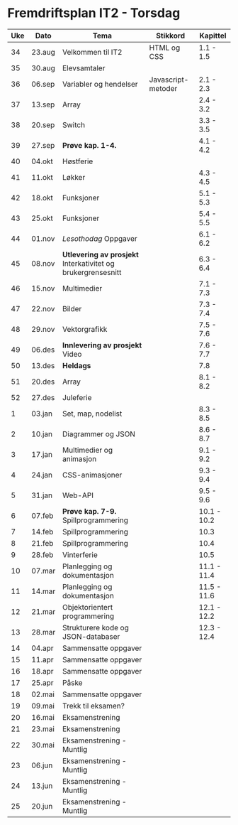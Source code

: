 # Fremdriftsplan IT2 - Torsdag
|Uke | Dato   | Tema                                        | Stikkord           | Kapittel    |
|-----|--------|--------------------------------------------|--------------------|-------------| 
| 34  | 23.aug | Velkommen til IT2                          | HTML og CSS        | 1.1 - 1.5   | 
| 35  | 30.aug | Elevsamtaler                               |                    |             | 
| 36  | 06.sep | Variabler og hendelser                     | Javascript-metoder | 2.1 - 2.3   | 
| 37  | 13.sep | Array                                      |                    | 2.4 - 3.2   | 
| 38  | 20.sep | Switch                           |                    | 3.3 - 3.5   | 
| 39  | 27.sep | **Prøve kap. 1-4.**                        |                    | 4.1 - 4.2   | 
| 40  | 04.okt | Høstferie                                  |                    |             | 
| 41  | 11.okt | Løkker                           |                    | 4.3 - 4.5   | 
| 42  | 18.okt | Funksjoner                                 |                    | 5.1 - 5.3   | 
| 43  | 25.okt | Funksjoner                                 |                    | 5.4 - 5.5   | 
| 44  | 01.nov | *Lesothodag* Oppgaver        |                    | 6.1 - 6.2   | 
| 45  | 08.nov | **Utlevering av prosjekt** Interkativitet og brukergrensesnitt        |                    | 6.3 - 6.4   | 
| 46  | 15.nov | Multimedier            |                    | 7.1 - 7.3   | 
| 47  | 22.nov | Bilder                                     |                    | 7.3 - 7.4   | 
| 48  | 29.nov | Vektorgrafikk                              |                    | 7.5 - 7.6   | 
| 49  | 06.des | **Innlevering av prosjekt**  Video                                      |                    | 7.6 - 7.7   | 
| 50  | 13.des | **Heldags**                                |                    | 7.8      | 
| 51  | 20.des | Array                                      |                    | 8.1 - 8.2   | 
| 52  | 27.des | Juleferie                                  |                    |             | 
| 1   | 03.jan | Set, map, nodelist                         |                    | 8.3 - 8.5   | 
| 2   | 10.jan | Diagrammer og JSON                         |                    | 8.6 - 8.7   | 
| 3   | 17.jan | Multimedier og animasjon                   |                    | 9.1 - 9.2   | 
| 4   | 24.jan | CSS-animasjoner                            |                    | 9.3 - 9.4   | 
| 5   | 31.jan | Web-API                                    |                    | 9.5 - 9.6   | 
| 6   | 07.feb | **Prøve kap. 7-9.** Spillprogrammering     |                    | 10.1 - 10.2 | 
| 7   | 14.feb | Spillprogrammering                         |                    | 10.3            | 
| 8   | 21.feb | Spillprogrammering                         |                    | 10.4            | 
| 9   | 28.feb | Vinterferie                                |                    | 10.5           | 
| 10  | 07.mar | Planlegging og dokumentasjon               |                    | 11.1 - 11.4 | 
| 11  | 14.mar | Planlegging og dokumentasjon               |                    | 11.5 - 11.6 | 
| 12  | 21.mar | Objektorientert programmering              |                    | 12.1 - 12.2 | 
| 13  | 28.mar | Strukturere kode og JSON-databaser         |                    | 12.3 - 12.4 | 
| 14  | 04.apr | Sammensatte oppgaver                       |                    |             | 
| 15  | 11.apr | Sammensatte oppgaver                       |                    |             | 
| 16  | 18.apr | Sammensatte oppgaver                       |                    |             | 
| 17  | 25.apr | Påske                                      |                    |             | 
| 18  | 02.mai | Sammensatte oppgaver                       |                    |             | 
| 19  | 09.mai | Trekk til eksamen?                         |                    |             | 
| 20  | 16.mai | Eksamenstrening                            |                    |             | 
| 21  | 23.mai | Eksamenstrening                            |                    |             | 
| 22  | 30.mai | Eksamenstrening - Muntlig                  |                    |             | 
| 23  | 06.jun | Eksamenstrening - Muntlig                  |                    |             | 
| 24  | 13.jun | Eksamenstrening - Muntlig                  |                    |             | 
| 25  | 20.jun | Eksamenstrening - Muntlig                  |                    |             | 


